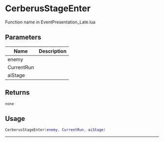 # CerberusStageEnter

Function name in EventPresentation_Late.lua

## Parameters

| Name       | Description |
| ---------- | ----------- |
| enemy      |             |
| CurrentRun |             |
| aiStage    |             |

## Returns

`none`

## Usage

```lua
CerberusStageEnter(enemy, CurrentRun, aiStage)
```

---
